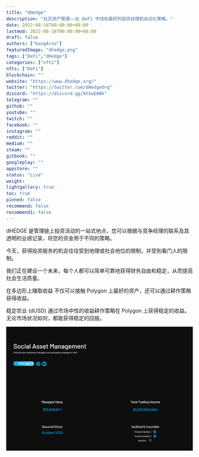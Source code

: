 ```yaml
---
title: "dHedge"
description: "社交资产管理——在 DeFi 中找到最好的投资经理和自动化策略。"
date: 2022-08-16T00:00:00+08:00
lastmod: 2022-08-16T00:00:00+08:00
draft: false
authors: ["boogArno"]
featuredImage: "dhedge.png"
tags: ["DeFi","dHedge"]
categories: ["nfts"]
nfts: ["DeFi"]
blockchain: ""
website: "https://www.dhedge.org/"
twitter: "https://twitter.com/dHedgeOrg"
discord: "https://discord.gg/kh5wE6Wk"
telegram: ""
github: ""
youtube: ""
twitch: ""
facebook: ""
instagram: ""
reddit: ""
medium: ""
steam: ""
gitbook: ""
googleplay: ""
appstore: ""
status: "Live"
weight: 
lightgallery: true
toc: true
pinned: false
recommend: false
recommend1: false
---
```

dHEDGE 是管理链上投资活动的一站式地点，您可以根据与竞争经理的联系及其透明的业绩记录，将您的资金用于不同的策略。

今天，获得投资服务的机会往往受到地理或社会地位的限制，并受到看门人的限制。

我们正在建设一个未来，每个人都可以简单可靠地获得财务自由和稳定，从而提高社会生活质量。

在多边形上赚取收益
不仅可以接触 Polygon 上最好的资产，还可以通过耕作策略获得收益。

稳定农业 (dUSD)
通过市场中性的收益耕作策略在 Polygon 上获得稳定的收益。无论市场状况如何，都能获得稳定的回报。

![dhedge-dapp-defi-ethereum-image1_26d7f414db5127d602ae43ab427a1675](dhedge-dapp-defi-ethereum-image1_26d7f414db5127d602ae43ab427a1675.png)
